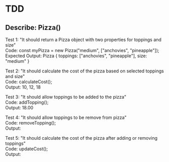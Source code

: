 # TDD 
## Describe: Pizza()
Test 1: "It should return a Pizza object with two properties for toppings and size"\
Code: const myPizza = new Pizza("medium", ["anchovies", "pineapple"]);\
Expected Output: Pizza { toppings: ["anchovies", "pineapple"], size: "medium" }

Test 2: "It should calculate the cost of the pizza based on selected toppings and size"\
Code: calculateCost();\
Output: 10, 12, 18

Test 3: "It should allow toppings to be added to the pizza"\
Code: addTopping();\
Output: 18.00

Test 4: "It should allow toppings to be remove from pizza"\
Code: removeTopping();\
Output:

Test 5: "It should calculate the cost of the pizza after adding or removing toppings"\
Code: updateCost();\
Output:

